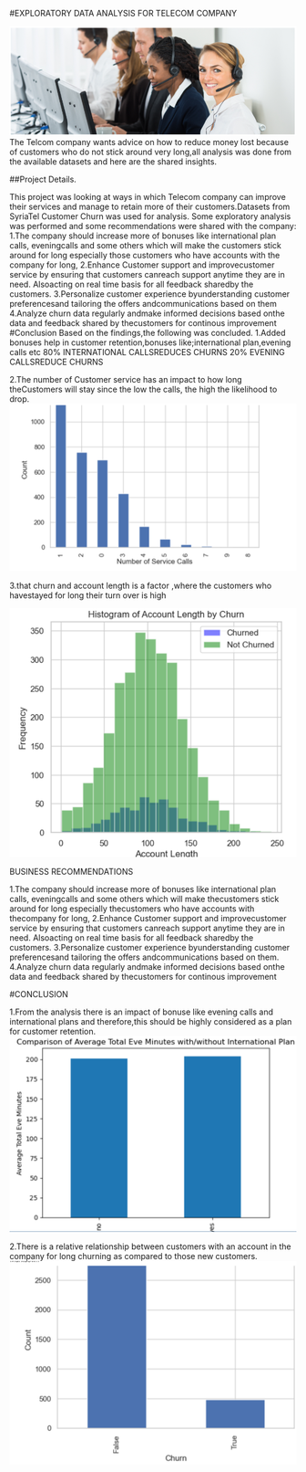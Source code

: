 #EXPLORATORY DATA ANALYSIS FOR TELECOM COMPANY


![Customer_care_picture](https://github.com/mourinem97/Phase-3-project/blob/main/Capture%204.PNG)
The Telcom company wants advice on how to reduce money lost because of customers who do not stick around very long,all analysis was done from the available datasets and here are the shared insights.

##Project Details.

This project was looking at ways in which Telecom company can improve their services and manage to retain more of their customers.Datasets from SyriaTel Customer Churn was used for analysis.
Some exploratory analysis was performed and some recommendations were shared with the company:
1.The company should increase more of bonuses like international plan calls, eveningcalls and some others which will make the customers stick around for long especially those customers who have accounts with the company for long,
2.Enhance Customer support and improvecustomer service by ensuring that customers canreach support anytime they are in need. Alsoacting on real time basis for all feedback sharedby the customers.
3.Personalize
customer experience byunderstanding customer preferencesand tailoring the offers andcommunications based on them
4.Analyze churn data regularly andmake informed decisions based onthe data and feedback shared by thecustomers for continous improvement
#Conclusion
Based on the findings,the following was concluded.
1.Added bonuses help in customer retention,bonuses like;international plan,evening calls etc
80% INTERNATIONAL CALLSREDUCES CHURNS
20% EVENING CALLSREDUCE CHURNS


2.The number of Customer service has an impact to how long theCustomers will stay since the low the calls, the high the likelihood to drop.
![No_of_calls](https://github.com/mourinem97/Phase-3-project/blob/main/Capture.PNG)


3.that churn and account length is a factor ,where the customers who havestayed for long their turn over is high

![Customer_duration](https://github.com/mourinem97/Phase-3-project/blob/main/Capture%203.PNG)


BUSINESS RECOMMENDATIONS

1.The company should increase more of bonuses like international plan calls, eveningcalls and some others which will make thecustomers stick around for long especially thecustomers who have accounts with thecompany for long,
2.Enhance Customer support and improvecustomer service by ensuring that customers canreach support anytime they are in need. Alsoacting on real time basis for all feedback sharedby the customers.
3.Personalize customer experience byunderstanding customer preferencesand tailoring the offers andcommunications based on them.
4.Analyze churn data regularly andmake informed decisions based onthe data and feedback shared by thecustomers for continous improvement


#CONCLUSION

1.From the analysis there is an impact of bonuse like evening calls and international plans and therefore,this should be highly considered as a plan for customer retention.
![Bonus_plan](https://github.com/mourinem97/Phase-3-project/blob/main/Capture%207.PNG)

2.There is a relative relationship between customers with an account in the company for long churning as compared to those new customers.
![Chun_pic](https://github.com/mourinem97/Phase-3-project/blob/main/Capture%208.PNG)



